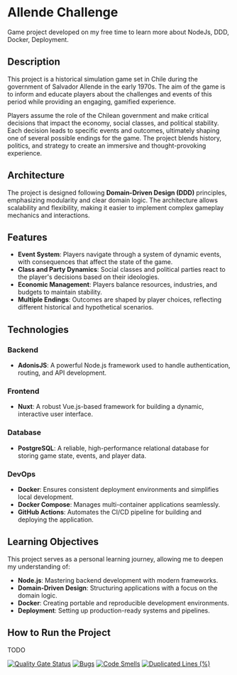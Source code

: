 # Allende Challenge

Game project developed on my free time to learn more about NodeJs, DDD, Docker, Deployment.

## Description

This project is a historical simulation game set in Chile during the government of Salvador Allende in the early 1970s. The aim of the game is to inform and educate players about the challenges and events of this period while providing an engaging, gamified experience.

Players assume the role of the Chilean government and make critical decisions that impact the economy, social classes, and political stability. Each decision leads to specific events and outcomes, ultimately shaping one of several possible endings for the game. The project blends history, politics, and strategy to create an immersive and thought-provoking experience.

## Architecture

The project is designed following **Domain-Driven Design (DDD)** principles, emphasizing modularity and clear domain logic. The architecture allows scalability and flexibility, making it easier to implement complex gameplay mechanics and interactions.

## Features

- **Event System**: Players navigate through a system of dynamic events, with consequences that affect the state of the game.
- **Class and Party Dynamics**: Social classes and political parties react to the player's decisions based on their ideologies.
- **Economic Management**: Players balance resources, industries, and budgets to maintain stability.
- **Multiple Endings**: Outcomes are shaped by player choices, reflecting different historical and hypothetical scenarios.

## Technologies

### Backend
- **AdonisJS**: A powerful Node.js framework used to handle authentication, routing, and API development.

### Frontend
- **Nuxt**: A robust Vue.js-based framework for building a dynamic, interactive user interface.

### Database
- **PostgreSQL**: A reliable, high-performance relational database for storing game state, events, and player data.

### DevOps
- **Docker**: Ensures consistent deployment environments and simplifies local development.
- **Docker Compose**: Manages multi-container applications seamlessly.
- **GitHub Actions**: Automates the CI/CD pipeline for building and deploying the application.

## Learning Objectives

This project serves as a personal learning journey, allowing me to deepen my understanding of:
- **Node.js**: Mastering backend development with modern frameworks.
- **Domain-Driven Design**: Structuring applications with a focus on the domain logic.
- **Docker**: Creating portable and reproducible development environments.
- **Deployment**: Setting up production-ready systems and pipelines.

## How to Run the Project
TODO

[![Quality Gate Status](https://sonarcloud.io/api/project_badges/measure?project=NathanFouere_allende-challenge-v2&metric=alert_status&token=da295f277cd5d131c11ab2d5705fb52c7f38c414)](https://sonarcloud.io/summary/new_code?id=NathanFouere_allende-challenge-v2)
[![Bugs](https://sonarcloud.io/api/project_badges/measure?project=NathanFouere_allende-challenge-v2&metric=bugs&token=da295f277cd5d131c11ab2d5705fb52c7f38c414)](https://sonarcloud.io/summary/new_code?id=NathanFouere_allende-challenge-v2)
[![Code Smells](https://sonarcloud.io/api/project_badges/measure?project=NathanFouere_allende-challenge-v2&metric=code_smells&token=da295f277cd5d131c11ab2d5705fb52c7f38c414)](https://sonarcloud.io/summary/new_code?id=NathanFouere_allende-challenge-v2)
[![Duplicated Lines (%)](https://sonarcloud.io/api/project_badges/measure?project=NathanFouere_allende-challenge-v2&metric=duplicated_lines_density&token=da295f277cd5d131c11ab2d5705fb52c7f38c414)](https://sonarcloud.io/summary/new_code?id=NathanFouere_allende-challenge-v2)